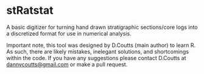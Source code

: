 # stRatstat
A basic digitizer for turning hand drawn stratigraphic sections/core logs into a discretized format for use in numerical analysis.

Important note, this tool was designed by D.Coutts (main author) to learn R. As such, there are likely mistakes, inelegant solutions, and shortcomings within the code. If you have any suggestions please contact D.Coutts at dannycoutts@gmail.com or make a pull request. 
